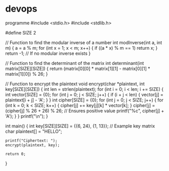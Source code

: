 # devops
programme
#include <stdio.h>
#include <stdlib.h>

#define SIZE 2

// Function to find the modular inverse of a number
int modInverse(int a, int m) {
    a = a % m;
    for (int x = 1; x < m; x++) {
        if ((a * x) % m == 1) return x;
    }
    return -1; // If no modular inverse exists
}

// Function to find the determinant of the matrix
int determinant(int matrix[SIZE][SIZE]) {
    return (matrix[0][0] * matrix[1][1] - matrix[0][1] * matrix[1][0]) % 26;
}

// Function to encrypt the plaintext
void encrypt(char *plaintext, int key[SIZE][SIZE]) {
    int len = strlen(plaintext);
    for (int i = 0; i < len; i += SIZE) {
        int vector[SIZE] = {0};
        for (int j = 0; j < SIZE; j++) {
            if (i + j < len) {
                vector[j] = plaintext[i + j] - 'A';
            }
        }
        int cipher[SIZE] = {0};
        for (int j = 0; j < SIZE; j++) {
            for (int k = 0; k < SIZE; k++) {
                cipher[j] += key[j][k] * vector[k];
            }
            cipher[j] = (cipher[j] % 26 + 26) % 26; // Ensures positive value
            printf("%c", cipher[j] + 'A');
        }
    }
    printf("\n");
}

int main() {
    int key[SIZE][SIZE] = {{6, 24}, {1, 13}}; // Example key matrix
    char plaintext[] = "HELLO";

    printf("Ciphertext: ");
    encrypt(plaintext, key);

    return 0;
}

